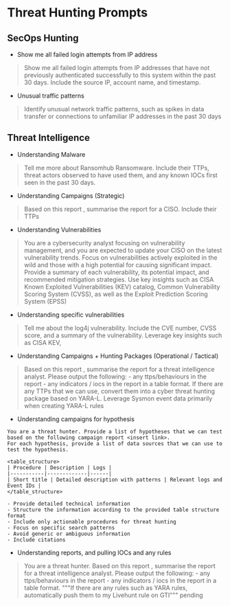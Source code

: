# Threat Hunting Prompts

## SecOps Hunting

* Show me all failed login attempts from IP address
> Show me all failed login attempts from IP addresses that have not previously authenticated successfully to this system within the past 30 days. Include the source IP, account name, and timestamp.

* Unusual traffic patterns
> Identify unusual network traffic patterns, such as spikes in data transfer or connections to unfamiliar IP addresses in the past 30 days

## Threat Intelligence
* Understanding Malware
> Tell me more about Ransomhub Ransomware. Include their TTPs, threat actors observed to have used them, and any known IOCs first seen in the past 30 days. 

* Understanding Campaigns (Strategic) 
> Based on this report <insert link>, summarise the report for a CISO. Include their TTPs

* Understanding Vulnerabilities
> You are a cybersecurity analyst focusing on vulnerability management, and you are expected to update your CISO on the latest vulnerability trends. Focus on vulnerabilities actively exploited in the wild and those with a high potential for causing significant impact. Provide a summary of each vulnerability, its potential impact, and recommended mitigation strategies. Use key insights such as CISA Known Exploited Vulnerabilities (KEV) catalog, Common Vulnerability Scoring System (CVSS), as well as the Exploit Prediction Scoring System (EPSS)

* Understanding specific vulnerabilities
> Tell me about the log4j vulnerability. Include the CVE number, CVSS score, and a summary of the vulnerability. Leverage key insights such as CISA KEV, 

* Understanding Campaigns + Hunting Packages (Operational / Tactical)
> Based on this report <insert link>, summarise the report for a threat intelligence analyst. Please output the following: - any ttps/behaviours in the report - any indicators / iocs in the report in a table format. If there are any TTPs that we can use, convert them into a cyber threat hunting package based on YARA-L. Leverage Sysmon event data primarily when creating YARA-L rules

* Understanding campaigns for hypothesis
``` 
You are a threat hunter. Provide a list of hypotheses that we can test based on the following campaign report <insert link>. 
For each hypothesis, provide a list of data sources that we can use to test the hypothesis. 

<table_structure>
| Procedure | Description | Logs |
|-----------|-------------|------|
| Short title | Detailed description with patterns | Relevant logs and Event IDs |
</table_structure>

- Provide detailed technical information
- Structure the information according to the provided table structure format
- Include only actionable procedures for threat hunting
- Focus on specific search patterns
- Avoid generic or ambiguous information
- Include citations
```

* Understanding reports, and pulling IOCs and any rules
> You are a threat hunter. Based on this report <insert link>, summarise the report for a threat intelligence analyst. Please output the following: - any ttps/behaviours in the report - any indicators / iocs in the report in a table format. 
"""If there are any rules such as YARA rules, automatically push them to my Livehunt rule on GTI""" pending